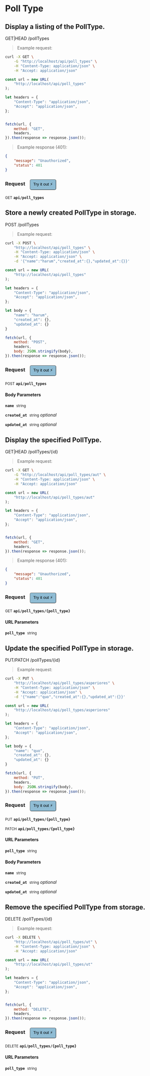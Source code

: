 # Poll Type


## Display a listing of the PollType.


GET|HEAD /pollTypes

> Example request:

```bash
curl -X GET \
    -G "http://localhost/api/poll_types" \
    -H "Content-Type: application/json" \
    -H "Accept: application/json"
```

```javascript
const url = new URL(
    "http://localhost/api/poll_types"
);

let headers = {
    "Content-Type": "application/json",
    "Accept": "application/json",
};


fetch(url, {
    method: "GET",
    headers,
}).then(response => response.json());
```


> Example response (401):

```json
{
    "message": "Unauthorized",
    "status": 401
}
```
<div id="execution-results-GETapi-poll_types" hidden>
    <blockquote>Received response<span id="execution-response-status-GETapi-poll_types"></span>:</blockquote>
    <pre class="json"><code id="execution-response-content-GETapi-poll_types"></code></pre>
</div>
<div id="execution-error-GETapi-poll_types" hidden>
    <blockquote>Request failed with error:</blockquote>
    <pre><code id="execution-error-message-GETapi-poll_types"></code></pre>
</div>
<form id="form-GETapi-poll_types" data-method="GET" data-path="api/poll_types" data-authed="0" data-hasfiles="0" data-headers='{"Content-Type":"application\/json","Accept":"application\/json"}' onsubmit="event.preventDefault(); executeTryOut('GETapi-poll_types', this);">
<h3>
    Request&nbsp;&nbsp;&nbsp;
        <button type="button" style="background-color: #8fbcd4; padding: 5px 10px; border-radius: 5px; border-width: thin;" id="btn-tryout-GETapi-poll_types" onclick="tryItOut('GETapi-poll_types');">Try it out ⚡</button>
    <button type="button" style="background-color: #c97a7e; padding: 5px 10px; border-radius: 5px; border-width: thin;" id="btn-canceltryout-GETapi-poll_types" onclick="cancelTryOut('GETapi-poll_types');" hidden>Cancel</button>&nbsp;&nbsp;
    <button type="submit" style="background-color: #6ac174; padding: 5px 10px; border-radius: 5px; border-width: thin;" id="btn-executetryout-GETapi-poll_types" hidden>Send Request 💥</button>
    </h3>
<p>
<small class="badge badge-green">GET</small>
 <b><code>api/poll_types</code></b>
</p>
</form>


## Store a newly created PollType in storage.


POST /pollTypes

> Example request:

```bash
curl -X POST \
    "http://localhost/api/poll_types" \
    -H "Content-Type: application/json" \
    -H "Accept: application/json" \
    -d '{"name":"harum","created_at":{},"updated_at":{}}'

```

```javascript
const url = new URL(
    "http://localhost/api/poll_types"
);

let headers = {
    "Content-Type": "application/json",
    "Accept": "application/json",
};

let body = {
    "name": "harum",
    "created_at": {},
    "updated_at": {}
}

fetch(url, {
    method: "POST",
    headers,
    body: JSON.stringify(body),
}).then(response => response.json());
```


<div id="execution-results-POSTapi-poll_types" hidden>
    <blockquote>Received response<span id="execution-response-status-POSTapi-poll_types"></span>:</blockquote>
    <pre class="json"><code id="execution-response-content-POSTapi-poll_types"></code></pre>
</div>
<div id="execution-error-POSTapi-poll_types" hidden>
    <blockquote>Request failed with error:</blockquote>
    <pre><code id="execution-error-message-POSTapi-poll_types"></code></pre>
</div>
<form id="form-POSTapi-poll_types" data-method="POST" data-path="api/poll_types" data-authed="0" data-hasfiles="0" data-headers='{"Content-Type":"application\/json","Accept":"application\/json"}' onsubmit="event.preventDefault(); executeTryOut('POSTapi-poll_types', this);">
<h3>
    Request&nbsp;&nbsp;&nbsp;
        <button type="button" style="background-color: #8fbcd4; padding: 5px 10px; border-radius: 5px; border-width: thin;" id="btn-tryout-POSTapi-poll_types" onclick="tryItOut('POSTapi-poll_types');">Try it out ⚡</button>
    <button type="button" style="background-color: #c97a7e; padding: 5px 10px; border-radius: 5px; border-width: thin;" id="btn-canceltryout-POSTapi-poll_types" onclick="cancelTryOut('POSTapi-poll_types');" hidden>Cancel</button>&nbsp;&nbsp;
    <button type="submit" style="background-color: #6ac174; padding: 5px 10px; border-radius: 5px; border-width: thin;" id="btn-executetryout-POSTapi-poll_types" hidden>Send Request 💥</button>
    </h3>
<p>
<small class="badge badge-black">POST</small>
 <b><code>api/poll_types</code></b>
</p>
<h4 class="fancy-heading-panel"><b>Body Parameters</b></h4>
<p>
<b><code>name</code></b>&nbsp;&nbsp;<small>string</small>  &nbsp;
<input type="text" name="name" data-endpoint="POSTapi-poll_types" data-component="body" required  hidden>
<br>

</p>
<p>
<b><code>created_at</code></b>&nbsp;&nbsp;<small>string</small>     <i>optional</i> &nbsp;
<input type="text" name="created_at" data-endpoint="POSTapi-poll_types" data-component="body"  hidden>
<br>

</p>
<p>
<b><code>updated_at</code></b>&nbsp;&nbsp;<small>string</small>     <i>optional</i> &nbsp;
<input type="text" name="updated_at" data-endpoint="POSTapi-poll_types" data-component="body"  hidden>
<br>

</p>

</form>


## Display the specified PollType.


GET|HEAD /pollTypes/{id}

> Example request:

```bash
curl -X GET \
    -G "http://localhost/api/poll_types/aut" \
    -H "Content-Type: application/json" \
    -H "Accept: application/json"
```

```javascript
const url = new URL(
    "http://localhost/api/poll_types/aut"
);

let headers = {
    "Content-Type": "application/json",
    "Accept": "application/json",
};


fetch(url, {
    method: "GET",
    headers,
}).then(response => response.json());
```


> Example response (401):

```json
{
    "message": "Unauthorized",
    "status": 401
}
```
<div id="execution-results-GETapi-poll_types--poll_type-" hidden>
    <blockquote>Received response<span id="execution-response-status-GETapi-poll_types--poll_type-"></span>:</blockquote>
    <pre class="json"><code id="execution-response-content-GETapi-poll_types--poll_type-"></code></pre>
</div>
<div id="execution-error-GETapi-poll_types--poll_type-" hidden>
    <blockquote>Request failed with error:</blockquote>
    <pre><code id="execution-error-message-GETapi-poll_types--poll_type-"></code></pre>
</div>
<form id="form-GETapi-poll_types--poll_type-" data-method="GET" data-path="api/poll_types/{poll_type}" data-authed="0" data-hasfiles="0" data-headers='{"Content-Type":"application\/json","Accept":"application\/json"}' onsubmit="event.preventDefault(); executeTryOut('GETapi-poll_types--poll_type-', this);">
<h3>
    Request&nbsp;&nbsp;&nbsp;
        <button type="button" style="background-color: #8fbcd4; padding: 5px 10px; border-radius: 5px; border-width: thin;" id="btn-tryout-GETapi-poll_types--poll_type-" onclick="tryItOut('GETapi-poll_types--poll_type-');">Try it out ⚡</button>
    <button type="button" style="background-color: #c97a7e; padding: 5px 10px; border-radius: 5px; border-width: thin;" id="btn-canceltryout-GETapi-poll_types--poll_type-" onclick="cancelTryOut('GETapi-poll_types--poll_type-');" hidden>Cancel</button>&nbsp;&nbsp;
    <button type="submit" style="background-color: #6ac174; padding: 5px 10px; border-radius: 5px; border-width: thin;" id="btn-executetryout-GETapi-poll_types--poll_type-" hidden>Send Request 💥</button>
    </h3>
<p>
<small class="badge badge-green">GET</small>
 <b><code>api/poll_types/{poll_type}</code></b>
</p>
<h4 class="fancy-heading-panel"><b>URL Parameters</b></h4>
<p>
<b><code>poll_type</code></b>&nbsp;&nbsp;<small>string</small>  &nbsp;
<input type="text" name="poll_type" data-endpoint="GETapi-poll_types--poll_type-" data-component="url" required  hidden>
<br>

</p>
</form>


## Update the specified PollType in storage.


PUT/PATCH /pollTypes/{id}

> Example request:

```bash
curl -X PUT \
    "http://localhost/api/poll_types/asperiores" \
    -H "Content-Type: application/json" \
    -H "Accept: application/json" \
    -d '{"name":"quo","created_at":{},"updated_at":{}}'

```

```javascript
const url = new URL(
    "http://localhost/api/poll_types/asperiores"
);

let headers = {
    "Content-Type": "application/json",
    "Accept": "application/json",
};

let body = {
    "name": "quo",
    "created_at": {},
    "updated_at": {}
}

fetch(url, {
    method: "PUT",
    headers,
    body: JSON.stringify(body),
}).then(response => response.json());
```


<div id="execution-results-PUTapi-poll_types--poll_type-" hidden>
    <blockquote>Received response<span id="execution-response-status-PUTapi-poll_types--poll_type-"></span>:</blockquote>
    <pre class="json"><code id="execution-response-content-PUTapi-poll_types--poll_type-"></code></pre>
</div>
<div id="execution-error-PUTapi-poll_types--poll_type-" hidden>
    <blockquote>Request failed with error:</blockquote>
    <pre><code id="execution-error-message-PUTapi-poll_types--poll_type-"></code></pre>
</div>
<form id="form-PUTapi-poll_types--poll_type-" data-method="PUT" data-path="api/poll_types/{poll_type}" data-authed="0" data-hasfiles="0" data-headers='{"Content-Type":"application\/json","Accept":"application\/json"}' onsubmit="event.preventDefault(); executeTryOut('PUTapi-poll_types--poll_type-', this);">
<h3>
    Request&nbsp;&nbsp;&nbsp;
        <button type="button" style="background-color: #8fbcd4; padding: 5px 10px; border-radius: 5px; border-width: thin;" id="btn-tryout-PUTapi-poll_types--poll_type-" onclick="tryItOut('PUTapi-poll_types--poll_type-');">Try it out ⚡</button>
    <button type="button" style="background-color: #c97a7e; padding: 5px 10px; border-radius: 5px; border-width: thin;" id="btn-canceltryout-PUTapi-poll_types--poll_type-" onclick="cancelTryOut('PUTapi-poll_types--poll_type-');" hidden>Cancel</button>&nbsp;&nbsp;
    <button type="submit" style="background-color: #6ac174; padding: 5px 10px; border-radius: 5px; border-width: thin;" id="btn-executetryout-PUTapi-poll_types--poll_type-" hidden>Send Request 💥</button>
    </h3>
<p>
<small class="badge badge-darkblue">PUT</small>
 <b><code>api/poll_types/{poll_type}</code></b>
</p>
<p>
<small class="badge badge-purple">PATCH</small>
 <b><code>api/poll_types/{poll_type}</code></b>
</p>
<h4 class="fancy-heading-panel"><b>URL Parameters</b></h4>
<p>
<b><code>poll_type</code></b>&nbsp;&nbsp;<small>string</small>  &nbsp;
<input type="text" name="poll_type" data-endpoint="PUTapi-poll_types--poll_type-" data-component="url" required  hidden>
<br>

</p>
<h4 class="fancy-heading-panel"><b>Body Parameters</b></h4>
<p>
<b><code>name</code></b>&nbsp;&nbsp;<small>string</small>  &nbsp;
<input type="text" name="name" data-endpoint="PUTapi-poll_types--poll_type-" data-component="body" required  hidden>
<br>

</p>
<p>
<b><code>created_at</code></b>&nbsp;&nbsp;<small>string</small>     <i>optional</i> &nbsp;
<input type="text" name="created_at" data-endpoint="PUTapi-poll_types--poll_type-" data-component="body"  hidden>
<br>

</p>
<p>
<b><code>updated_at</code></b>&nbsp;&nbsp;<small>string</small>     <i>optional</i> &nbsp;
<input type="text" name="updated_at" data-endpoint="PUTapi-poll_types--poll_type-" data-component="body"  hidden>
<br>

</p>

</form>


## Remove the specified PollType from storage.


DELETE /pollTypes/{id}

> Example request:

```bash
curl -X DELETE \
    "http://localhost/api/poll_types/ut" \
    -H "Content-Type: application/json" \
    -H "Accept: application/json"
```

```javascript
const url = new URL(
    "http://localhost/api/poll_types/ut"
);

let headers = {
    "Content-Type": "application/json",
    "Accept": "application/json",
};


fetch(url, {
    method: "DELETE",
    headers,
}).then(response => response.json());
```


<div id="execution-results-DELETEapi-poll_types--poll_type-" hidden>
    <blockquote>Received response<span id="execution-response-status-DELETEapi-poll_types--poll_type-"></span>:</blockquote>
    <pre class="json"><code id="execution-response-content-DELETEapi-poll_types--poll_type-"></code></pre>
</div>
<div id="execution-error-DELETEapi-poll_types--poll_type-" hidden>
    <blockquote>Request failed with error:</blockquote>
    <pre><code id="execution-error-message-DELETEapi-poll_types--poll_type-"></code></pre>
</div>
<form id="form-DELETEapi-poll_types--poll_type-" data-method="DELETE" data-path="api/poll_types/{poll_type}" data-authed="0" data-hasfiles="0" data-headers='{"Content-Type":"application\/json","Accept":"application\/json"}' onsubmit="event.preventDefault(); executeTryOut('DELETEapi-poll_types--poll_type-', this);">
<h3>
    Request&nbsp;&nbsp;&nbsp;
        <button type="button" style="background-color: #8fbcd4; padding: 5px 10px; border-radius: 5px; border-width: thin;" id="btn-tryout-DELETEapi-poll_types--poll_type-" onclick="tryItOut('DELETEapi-poll_types--poll_type-');">Try it out ⚡</button>
    <button type="button" style="background-color: #c97a7e; padding: 5px 10px; border-radius: 5px; border-width: thin;" id="btn-canceltryout-DELETEapi-poll_types--poll_type-" onclick="cancelTryOut('DELETEapi-poll_types--poll_type-');" hidden>Cancel</button>&nbsp;&nbsp;
    <button type="submit" style="background-color: #6ac174; padding: 5px 10px; border-radius: 5px; border-width: thin;" id="btn-executetryout-DELETEapi-poll_types--poll_type-" hidden>Send Request 💥</button>
    </h3>
<p>
<small class="badge badge-red">DELETE</small>
 <b><code>api/poll_types/{poll_type}</code></b>
</p>
<h4 class="fancy-heading-panel"><b>URL Parameters</b></h4>
<p>
<b><code>poll_type</code></b>&nbsp;&nbsp;<small>string</small>  &nbsp;
<input type="text" name="poll_type" data-endpoint="DELETEapi-poll_types--poll_type-" data-component="url" required  hidden>
<br>

</p>
</form>



